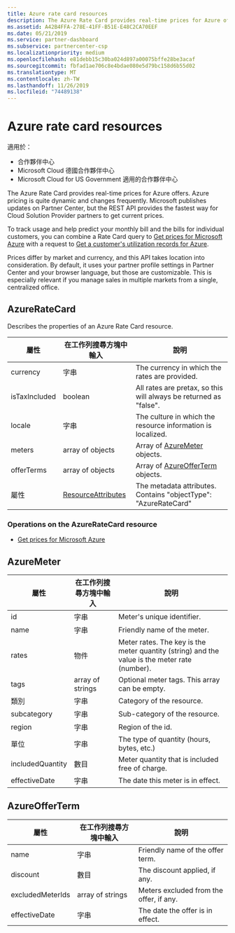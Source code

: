 ```yaml
---
title: Azure rate card resources
description: The Azure Rate Card provides real-time prices for Azure offers.
ms.assetid: A42B4FFA-278E-41FF-B51E-E48C2CA70EEF
ms.date: 05/21/2019
ms.service: partner-dashboard
ms.subservice: partnercenter-csp
ms.localizationpriority: medium
ms.openlocfilehash: e81debb15c30ba024d897a00075bffe28be3acaf
ms.sourcegitcommit: fbfad1ae706c8e4bdae080e5d79bc158d6b55d02
ms.translationtype: MT
ms.contentlocale: zh-TW
ms.lasthandoff: 11/26/2019
ms.locfileid: "74489138"
---
```

# <a name="azure-rate-card-resources"></a>Azure rate card resources

適用於：

- 合作夥伴中心
- Microsoft Cloud 德國合作夥伴中心
- Microsoft Cloud for US Government 適用的合作夥伴中心

The Azure Rate Card provides real-time prices for Azure offers. Azure pricing is quite dynamic and changes frequently. Microsoft publishes updates on Partner Center, but the REST API provides the fastest way for Cloud Solution Provider partners to get current prices.

To track usage and help predict your monthly bill and the bills for individual customers, you can combine a Rate Card query to [Get prices for Microsoft Azure](get-prices-for-microsoft-azure.md) with a request to [Get a customer's utilization records for Azure](get-a-customer-s-utilization-record-for-azure.md).

Prices differ by market and currency, and this API takes location into consideration. By default, it uses your partner profile settings in Partner Center and your browser language, but those are customizable. This is especially relevant if you manage sales in multiple markets from a single, centralized office.

## <a name="azureratecard"></a>AzureRateCard

Describes the properties of an Azure Rate Card resource.

| 屬性      | 在工作列搜尋方塊中輸入                                      | 說明                                                       |
|---------------|-------------------------------------------|-------------------------------------------------------------------|
| currency      | 字串                                    | The currency in which the rates are provided.                     |
| isTaxIncluded | boolean                                   | All rates are pretax, so this will always be returned as "false". |
| locale        | 字串                                    | The culture in which the resource information is localized.       |
| meters        | array of objects                          | Array of [AzureMeter](#azuremeter) objects.                       |
| offerTerms    | array of objects                          | Array of [AzureOfferTerm](#azureofferterm) objects.               |
| 屬性    | [ResourceAttributes](utility-resources.md#resourceattributes) | The metadata attributes. Contains "objectType": "AzureRateCard"   |


### <a name="operations-on-the-azureratecard-resource"></a>Operations on the AzureRateCard resource

- [Get prices for Microsoft Azure](get-prices-for-microsoft-azure.md)

## <a name="azuremeter"></a>AzureMeter

| 屬性         | 在工作列搜尋方塊中輸入             | 說明                                                                                   |
|------------------|------------------|-----------------------------------------------------------------------------------------------|
| id               | 字串           | Meter's unique identifier.                                                                    |
| name             | 字串           | Friendly name of the meter.                                                                   |
| rates            | 物件           | Meter rates. The key is the meter quantity (string) and the value is the meter rate (number). |
| tags             | array of strings | Optional meter tags. This array can be empty.                                                 |
| 類別         | 字串           | Category of the resource.                                                                     |
| subcategory      | 字串           | Sub-category of the resource.                                                                 |
| region           | 字串           | Region of the id.                                                                             |
| 單位             | 字串           | The type of quantity (hours, bytes, etc.)                                                     |
| includedQuantity | 數目           | Meter quantity that is included free of charge.                                               |
| effectiveDate    | 字串           | The date this meter is in effect.                                                             |

## <a name="azureofferterm"></a>AzureOfferTerm

| 屬性         | 在工作列搜尋方塊中輸入             | 說明                             |
|------------------|------------------|-----------------------------------------|
| name             | 字串           | Friendly name of the offer term.        |
| discount         | 數目           | The discount applied, if any.           |
| excludedMeterIds | array of strings | Meters excluded from the offer, if any. |
| effectiveDate    | 字串           | The date the offer is in effect.        |